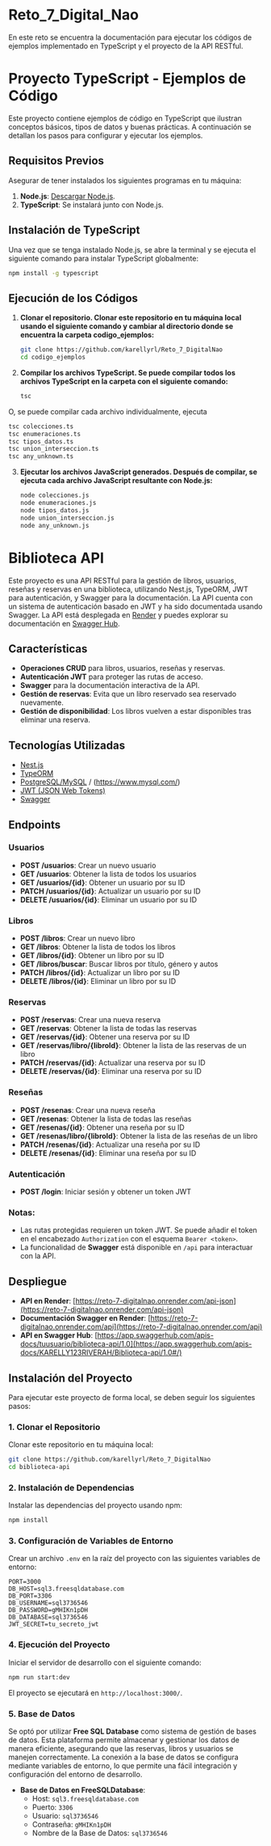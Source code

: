 # Reto_7_Digital_Nao
En este reto se encuentra la documentación para ejecutar los códigos de ejemplos implementado en TypeScript y el proyecto de la API RESTful.

# Proyecto TypeScript - Ejemplos de Código

Este proyecto contiene ejemplos de código en TypeScript que ilustran conceptos básicos, tipos de datos y buenas prácticas. A continuación se detallan los pasos para configurar y ejecutar los ejemplos.

## Requisitos Previos

Asegurar de tener instalados los siguientes programas en tu máquina:

1. **Node.js**: [Descargar Node.js](https://nodejs.org/).
2. **TypeScript**: Se instalará junto con Node.js.

## Instalación de TypeScript

Una vez que se tenga instalado Node.js, se abre la terminal y se ejecuta el siguiente comando para instalar TypeScript globalmente:

```bash
npm install -g typescript
```

## Ejecución de los Códigos

1. **Clonar el repositorio. Clonar este repositorio en tu máquina local usando el siguiente comando y cambiar al directorio donde se encuentra la carpeta codigo_ejemplos:**

   ```bash
   git clone https://github.com/karellyrl/Reto_7_DigitalNao
   cd codigo_ejemplos
   ```

2. **Compilar los archivos TypeScript. Se puede compilar todos los archivos TypeScript en la carpeta con el siguiente comando:**

   ```bash
   tsc 
   ```
O, se puede compilar cada archivo individualmente, ejecuta
   ```bash
   tsc colecciones.ts
   tsc enumeraciones.ts
   tsc tipos_datos.ts
   tsc union_interseccion.ts
   tsc any_unknown.ts
   ```
3. **Ejecutar los archivos JavaScript generados. Después de compilar, se ejecuta cada archivo JavaScript resultante con Node.js:**

   ```bash
   node colecciones.js
   node enumeraciones.js
   node tipos_datos.js
   node union_interseccion.js
   node any_unknown.js
   ```

# Biblioteca API
Este proyecto es una API RESTful para la gestión de libros, usuarios, reseñas y reservas en una biblioteca, utilizando Nest.js, TypeORM, JWT para autenticación, y Swagger para la documentación. La API cuenta con un sistema de autenticación basado en JWT y ha sido documentada usando Swagger. La API está desplegada en [Render](https://reto-7-digitalnao.onrender.com/api-json) y puedes explorar su documentación en [Swagger Hub](https://app.swaggerhub.com/apis-docs/KARELLY123RIVERAH/Biblioteca-api/1.0#/).

## Características

- **Operaciones CRUD** para libros, usuarios, reseñas y reservas.
- **Autenticación JWT** para proteger las rutas de acceso.
- **Swagger** para la documentación interactiva de la API.
- **Gestión de reservas**: Evita que un libro reservado sea reservado nuevamente.
- **Gestión de disponibilidad**: Los libros vuelven a estar disponibles tras eliminar una reserva.

## Tecnologías Utilizadas

- [Nest.js](https://nestjs.com/)
- [TypeORM](https://typeorm.io/)
- [PostgreSQL/MySQL](https://www.postgresql.org/) / (https://www.mysql.com/)
- [JWT (JSON Web Tokens)](https://jwt.io/)
- [Swagger](https://swagger.io/)

## Endpoints

### Usuarios

- **POST /usuarios**: Crear un nuevo usuario
- **GET /usuarios**: Obtener la lista de todos los usuarios
- **GET /usuarios/{id}**: Obtener un usuario por su ID
- **PATCH /usuarios/{id}**: Actualizar un usuario por su ID
- **DELETE /usuarios/{id}**: Eliminar un usuario por su ID

### Libros

- **POST /libros**: Crear un nuevo libro
- **GET /libros**: Obtener la lista de todos los libros
- **GET /libros/{id}**: Obtener un libro por su ID
- **GET /libros/buscar**: Buscar libros por título, género y autos
- **PATCH /libros/{id}**: Actualizar un libro por su ID
- **DELETE /libros/{id}**: Eliminar un libro por su ID

### Reservas

- **POST /reservas**: Crear una nueva reserva
- **GET /reservas**: Obtener la lista de todas las reservas
- **GET /reservas/{id}**: Obtener una reserva por su ID
- **GET /reservas/libro/{libroId}**: Obtener la lista de las reservas de un libro
- **PATCH /reservas/{id}**: Actualizar una reserva por su ID
- **DELETE /reservas/{id}**: Eliminar una reserva por su ID

### Reseñas

- **POST /resenas**: Crear una nueva reseña
- **GET /resenas**: Obtener la lista de todas las reseñas
- **GET /resenas/{id}**: Obtener una reseña por su ID
- **GET /resenas/libro/{libroId}**: Obtener la lista de las reseñas de un libro
- **PATCH /resenas/{id}**: Actualizar una reseña por su ID
- **DELETE /resenas/{id}**: Eliminar una reseña por su ID

### Autenticación

- **POST /login**: Iniciar sesión y obtener un token JWT

### Notas:
- Las rutas protegidas requieren un token JWT. Se puede añadir el token en el encabezado `Authorization` con el esquema `Bearer <token>`.
- La funcionalidad de **Swagger** está disponible en `/api` para interactuar con la API.

## Despliegue

- **API en Render**: [https://reto-7-digitalnao.onrender.com/api-json](https://reto-7-digitalnao.onrender.com/api-json)
- **Documentación Swagger en Render**: [https://reto-7-digitalnao.onrender.com/api](https://reto-7-digitalnao.onrender.com/api)
- **API en Swagger Hub**: [https://app.swaggerhub.com/apis-docs/tuusuario/biblioteca-api/1.0](https://app.swaggerhub.com/apis-docs/KARELLY123RIVERAH/Biblioteca-api/1.0#/)

## Instalación del Proyecto

Para ejecutar este proyecto de forma local, se deben seguir los siguientes pasos:

### 1. Clonar el Repositorio

Clonar este repositorio en tu máquina local:

```bash
git clone https://github.com/karellyrl/Reto_7_DigitalNao
cd biblioteca-api
```
### 2. Instalación de Dependencias

Instalar las dependencias del proyecto usando npm:

```bash
npm install
```

### 3. Configuración de Variables de Entorno

Crear un archivo `.env` en la raíz del proyecto con las siguientes variables de entorno:

```
PORT=3000
DB_HOST=sql3.freesqldatabase.com
DB_PORT=3306
DB_USERNAME=sql3736546
DB_PASSWORD=gMHIKn1pDH
DB_DATABASE=sql3736546
JWT_SECRET=tu_secreto_jwt
```

### 4. Ejecución del Proyecto

Iniciar el servidor de desarrollo con el siguiente comando:

```bash
npm run start:dev
```

El proyecto se ejecutará en `http://localhost:3000/`.

### 5. Base de Datos
Se optó por utilizar **Free SQL Database** como sistema de gestión de bases de datos. Esta plataforma permite almacenar y gestionar los datos de manera eficiente, asegurando que las reservas, libros y usuarios se manejen correctamente. La conexión a la base de datos se configura mediante variables de entorno, lo que permite una fácil integración y configuración del entorno de desarrollo.

- **Base de Datos en FreeSQLDatabase**:
  - Host: `sql3.freesqldatabase.com`
  - Puerto: `3306`
  - Usuario: `sql3736546`
  - Contraseña: `gMHIKn1pDH`
  - Nombre de la Base de Datos: `sql3736546`
